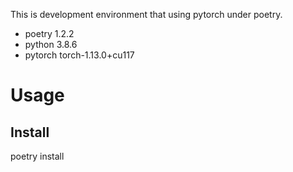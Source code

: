 This is development environment that using pytorch under poetry.

- poetry 1.2.2
- python 3.8.6
- pytorch torch-1.13.0+cu117

# Usage

## Install

poetry install

